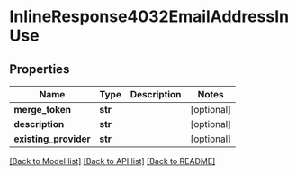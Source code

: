 # InlineResponse4032EmailAddressInUse

## Properties
Name | Type | Description | Notes
------------ | ------------- | ------------- | -------------
**merge_token** | **str** |  | [optional] 
**description** | **str** |  | [optional] 
**existing_provider** | **str** |  | [optional] 

[[Back to Model list]](../README.md#documentation-for-models) [[Back to API list]](../README.md#documentation-for-api-endpoints) [[Back to README]](../README.md)


